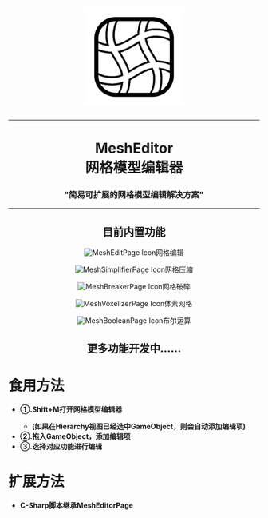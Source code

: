 <h1 align="center">
  <img src="Assets/MeshEditor/Editor/Resources/Textures/MeshEditorIcon.png?raw=true" alt="MeshEditor Logo" width="200">
</h1>

* * *
# <h1 align="center">MeshEditor<br>网格模型编辑器 </h1>
<h3 align="center">"简易可扩展的网格模型编辑解决方案"</h3>
<hr>

<h2 align="center">目前内置功能 </h2>
<p align="center"> <image src="Assets/MeshEditor/Modules/Internal/MeshEdit/Editor/Resources/Textures/MeshEdit.png" alt="MeshEditPage Icon" width="50">网格编辑
<p align="center">  <image src="Assets/MeshEditor/Modules/Internal/UnityMeshSimplifier/Resources/Textures/MeshSimplifier.png" alt="MeshSimplifierPage Icon" width="50">网格压缩
<p align="center">  <image src="Assets/MeshEditor/Modules/Internal/MeshBreaker/Resources/Textures/MeshBreaker.png" alt="MeshBreakerPage Icon" width="50">网格破碎
<p align="center">  <image src="Assets/MeshEditor/Modules/Internal/MeshVoxelizer/Resources/Textures/MeshVoxelizer.png" alt="MeshVoxelizerPage Icon" width="50">体素网格
<p align="center">  <image src="Assets/MeshEditor/Modules/Internal/MeshBoolean/Resources/Textures/MeshBooleanBlack.png" alt="MeshBooleanPage Icon" width="50">布尔运算

<h2 align="center"> 更多功能开发中......</h2>

# 食用方法
- <b>①.Shift+M打开网格模型编辑器
  - (如果在Hierarchy视图已经选中GameObject，则会自动添加编辑项)
- <b>②.拖入GameObject，添加编辑项
- <b>③.选择对应功能进行编辑
# 扩展方法
- C-Sharp脚本继承<b>MeshEditorPage